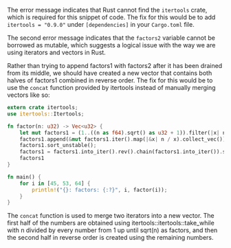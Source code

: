 The error message indicates that Rust cannot find the `itertools` crate, which is required for this snippet of code. The fix for this would be to add `itertools = "0.9.0"` under `[dependencies]` in your `Cargo.toml` file.

The second error message indicates that the `factors2` variable cannot be borrowed as mutable, which suggests a logical issue with the way we are using iterators and vectors in Rust. 

Rather than trying to append factors1 with factors2 after it has been drained from its middle, we should have created a new vector that contains both halves of factors1 combined in reverse order. The fix for this would be to use the `concat` function provided by itertools instead of manually merging vectors like so:

```rs
extern crate itertools;
use itertools::Itertools;

fn factor(n: u32) -> Vec<u32> {
    let mut factors1 = (1..((n as f64).sqrt() as u32 + 1)).filter(|x| n % x == 0).collect_vec();
    factors1.append(&mut factors1.iter().map(|&x| n / x).collect_vec());
    factors1.sort_unstable(); 
    factors1 = factors1.into_iter().rev().chain(factors1.into_iter()).skip_while(|&x| x == 0).collect();
    factors1
}

fn main() {
    for i in [45, 53, 64] {
        println!("{}: factors: {:?}", i, factor(i));
    }
}
```
The `concat` function is used to merge two iterators into a new vector. The first half of the numbers are obtained using itertools::itertools::take_while with n divided by every number from 1 up until sqrt(n) as factors, and then the second half in reverse order is created using the remaining numbers.

